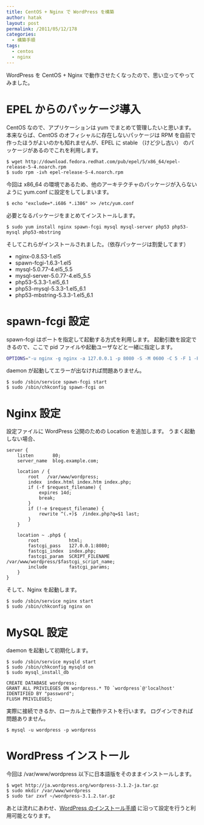 ```yaml
---
title: CentOS + Nginx で WordPress を構築
author: hatak
layout: post
permalink: /2011/05/12/178
categories:
  - 構築手順
tags:
  - centos
  - nginx
---
```

WordPress を CentOS + Nginx で動作させたくなったので、思い立ってやってみました。

<!--more-->

# EPEL からのパッケージ導入

CentOS なので、アプリケーションは yum でまとめて管理したいと思います。本来ならば、CentOS のオフィシャルに存在しないパッケージは RPM を自前で作ったほうがよいのかも知れませんが、EPEL に stable （けど少し古い） のパッケージがあるのでこれを利用します。

``` console
$ wget http://download.fedora.redhat.com/pub/epel/5/x86_64/epel-release-5-4.noarch.rpm
$ sudo rpm -ivh epel-release-5-4.noarch.rpm
```

今回は x86_64 の環境であるため、他のアーキテクチャのパッケージが入らないように yum.conf に設定をしてしまいます。

``` console
$ echo "exclude=*.i686 *.i386" >> /etc/yum.conf
```

必要となるパッケージをまとめてインストールします。

``` console
$ sudo yum install nginx spawn-fcgi mysql mysql-server php53 php53-mysql php53-mbstring
```

そしてこれらがインストールされました。（依存パッケージは割愛してます）

*   nginx-0.8.53-1.el5
*   spawn-fcgi-1.6.3-1.el5
*   mysql-5.0.77-4.el5_5.5
*   mysql-server-5.0.77-4.el5_5.5
*   php53-5.3.3-1.el5_6.1
*   php53-mysql-5.3.3-1.el5_6.1
*   php53-mbstring-5.3.3-1.el5_6.1

# spawn-fcgi 設定

spawn-fcgi はポートを指定して起動する方式を利用します。 起動引数を設定できるので、ここで pid ファイルや起動ユーザなどと一緒に指定します。

``` bash /etc/sysconfig/spawn-fcgi
OPTIONS="-u nginx -g nginx -a 127.0.0.1 -p 8080 -S -M 0600 -C 5 -F 1 -P /var/run/spawn-fcgi.pid -- /usr/bin/php-cgi
```

daemon が起動してエラーが出なければ問題ありません。

``` console
$ sudo /sbin/service spawn-fcgi start
$ sudo /sbin/chkconfig spawn-fcgi on
```

# Nginx 設定

設定ファイルに WordPress 公開のための Location を追加します。 うまく起動しない場合、

``` nginx
server {
    listen       80;
    server_name  blog.example.com;

    location / {
        root   /var/www/wordpress;
        index  index.html index.htm index.php;
        if (-f $request_filename) {
            expires 14d;
            break;
        }
        if (!-e $request_filename) {
            rewrite ^(.+)$  /index.php?q=$1 last;
        }
    }

    location ~ .php$ {
        root           html;
        fastcgi_pass   127.0.0.1:8080;
        fastcgi_index  index.php;
        fastcgi_param  SCRIPT_FILENAME  /var/www/wordpress/$fastcgi_script_name;
        include        fastcgi_params;
    }
}
```

そして、Nginx を起動します。

``` console
$ sudo /sbin/service nginx start
$ sudo /sbin/chkconfig nginx on
```

# MySQL 設定

daemon を起動して初期化します。

``` console
$ sudo /sbin/service mysqld start
$ sudo /sbin/chkconfig mysqld on
$ sudo mysql_install_db
```

``` mysql
CREATE DATABASE wordpress;
GRANT ALL PRIVILEGES ON wordpress.* TO `wordpress`@'localhost' IDENTIFIED BY "password";
FLUSH PRIVILEGES;
```

実際に接続できるか、ローカル上で動作テストを行います。 ログインできれば問題ありません。

``` console
$ mysql -u wordpress -p wordpress
```

# WordPress インストール

今回は /var/www/wordpress 以下に日本語版をそのままインストールします。

``` console
$ wget http://ja.wordpress.org/wordpress-3.1.2-ja.tar.gz
$ sudo mkdir /var/www/wordpress
$ sudo tar zxvf ~/wordpress-3.1.2.tar.gz
```

あとは流れにあわせ、[WordPress のインストール手順][1] に沿って設定を行うと利用可能となります。

 [1]: http://ja.wordpress.org/install/
